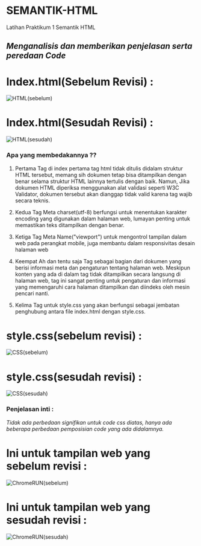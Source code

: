 # SEMANTIK-HTML
Latihan Praktikum 1 Semantik HTML

## *Menganalisis dan memberikan penjelasan serta peredaan Code*

# Index.html(Sebelum Revisi) :
![HTML(sebelum)](https://github.com/user-attachments/assets/3873d347-b1de-4747-bcd6-5a9d5d939d97)

# Index.html(Sesudah Revisi) :
![HTML(sesudah)](https://github.com/user-attachments/assets/76912338-8f4b-4d9d-a71b-1ab4d607270b)

### Apa yang membedakannya ??

1. Pertama Tag <html> di index pertama tag html tidak ditulis didalam struktur HTML tersebut, memang sih dokumen tetap bisa ditampilkan dengan benar selama struktur HTML lainnya tertulis dengan baik. Namun, Jika dokumen HTML diperiksa menggunakan alat validasi seperti W3C Validator, dokumen tersebut akan dianggap tidak valid karena tag <html> wajib secara teknis.

2. Kedua Tag Meta charset(utf-8) berfungsi untuk menentukan karakter encoding yang digunakan dalam halaman web, lumayan penting untuk memastikan teks ditampilkan dengan benar.

3. Ketiga Tag Meta Name("viewport") untuk mengontrol tampilan dalam web pada perangkat mobile, juga membantu dalam responsivitas desain halaman web

4. Keempat Ah dan tentu saja Tag <head> sebagai bagian dari dokumen yang berisi informasi meta dan pengaturan tentang halaman web. Meskipun konten yang ada di dalam tag <head> tidak ditampilkan secara langsung di halaman web, tag ini sangat penting untuk pengaturan dan informasi yang memengaruhi cara halaman ditampilkan dan diindeks oleh mesin pencari nanti.

5. Kelima Tag <Link> untuk style.css yang akan berfungsi sebagai jembatan penghubung antara file index.html dengan style.css.

# style.css(sebelum revisi) :
![CSS(sebelum)](https://github.com/user-attachments/assets/decdb21f-f40d-4951-b064-f5a58e83da14)

# style.css(sesudah revisi) :
![CSS(sesudah)](https://github.com/user-attachments/assets/941739a5-8c6e-408d-a6aa-f870943d5d74)

### Penjelasan inti : 
  *Tidak ada perbedaan signifikan untuk code css diatas, hanya ada beberapa perbedaan pemposisian code yang ada didalamnya.*

# Ini untuk tampilan web yang sebelum revisi :
![ChromeRUN(sebelum)](https://github.com/user-attachments/assets/e78dca77-4f96-4a0b-8730-d554d6daf2aa)

# Ini untuk tampilan web yang sesudah revisi :
![ChromeRUN(sesudah)](https://github.com/user-attachments/assets/83d09844-75fa-43b3-832d-0c729a7866e2)

